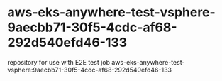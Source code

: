 # aws-eks-anywhere-test-vsphere-9aecbb71-30f5-4cdc-af68-292d540efd46-133
repository for use with E2E test job aws-eks-anywhere-test-vsphere:9aecbb71-30f5-4cdc-af68-292d540efd46-133
